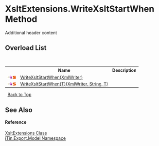 # XsltExtensions.WriteXsltStartWhen Method 
Additional header content 


## Overload List
&nbsp;<table><tr><th></th><th>Name</th><th>Description</th></tr><tr><td>![Public method](media/pubmethod.gif "Public method")![Static member](media/static.gif "Static member")</td><td><a href="1e2a8b27-4179-b09d-f235-7d66fb27e125">WriteXsltStartWhen(XmlWriter)</a></td><td /></tr><tr><td>![Public method](media/pubmethod.gif "Public method")![Static member](media/static.gif "Static member")</td><td><a href="7617ceac-dcac-ee61-71b3-5deb1d97a784">WriteXsltStartWhen(T)(XmlWriter, String, T)</a></td><td /></tr></table>&nbsp;
<a href="#xsltextensions.writexsltstartwhen-method">Back to Top</a>

## See Also


#### Reference
<a href="176067d5-eb11-fe07-3db2-8181da377e5c">XsltExtensions Class</a><br /><a href="ef57ffcc-e95e-b212-5a46-9aa6f5a3511f">iTin.Export.Model Namespace</a><br />